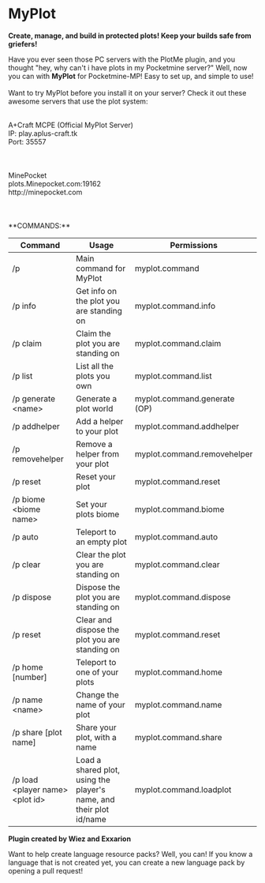 MyPlot
======

**Create, manage, and build in protected plots! Keep your builds safe from griefers!**

Have you ever seen those PC servers with the PlotMe plugin, and you thought "hey, why can't i have plots in my Pocketmine server?" Well, now you can with **MyPlot** for Pocketmine-MP! Easy to set up, and simple to use!
</br>
</br>
Want to try MyPlot before you install it on your server? Check it out these awesome servers that use the plot system:

</br>
A+Craft MCPE (Official MyPlot Server)</br>
IP: play.aplus-craft.tk</br>
Port: 35557</br>
</br>
</br>
</br>
MinePocket</br>
plots.Minepocket.com:19162</br>
http://minepocket.com</br>
</br>
</br>
</br>
**COMMANDS:**

Command | Usage | Permissions |
------- | ------- | ------- |
/p|Main command for MyPlot|myplot.command
/p info|Get info on the plot you are standing on|myplot.command.info
/p claim|Claim the plot you are standing on|myplot.command.claim
/p list|List all the plots you own|myplot.command.list
/p generate \<name\>|Generate a plot world|myplot.command.generate (OP)
/p addhelper|Add a helper to your plot|myplot.command.addhelper
/p removehelper|Remove a helper from your plot|myplot.command.removehelper
/p reset|Reset your plot|myplot.command.reset
/p biome \<biome name\>|Set your plots biome|myplot.command.biome
/p auto|Teleport to an empty plot|myplot.command.auto
/p clear|Clear the plot you are standing on|myplot.command.clear
/p dispose|Dispose the plot you are standing on|myplot.command.dispose
/p reset|Clear and dispose the plot you are standing on|myplot.command.reset
/p home [number]|Teleport to one of your plots|myplot.command.home
/p name \<name\>|Change the name of your plot|myplot.command.name
/p share [plot name]|Share your plot, with a name|myplot.command.share
/p load \<player name\> \<plot id\>|Load a shared plot, using the player's name, and their plot id/name|myplot.command.loadplot


**Plugin created by Wiez and Exxarion**


Want to help create language resource packs? Well, you can! If you know a language that is not created yet, you can create a new language pack by opening a pull request!
